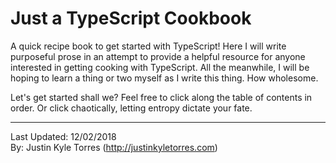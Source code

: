 # Just a TypeScript Cookbook
A quick recipe book to get started with TypeScript! Here I will write purposeful prose in an attempt to provide a helpful resource for anyone interested in getting cooking with TypeScript. All the meanwhile, I will be hoping to learn a thing or two myself as I write this thing. How wholesome.

Let's get started shall we? Feel free to click along the table of contents in order. Or click chaotically, letting entropy dictate your fate.




***
Last Updated: 12/02/2018  
By: Justin Kyle Torres (http://justinkyletorres.com)